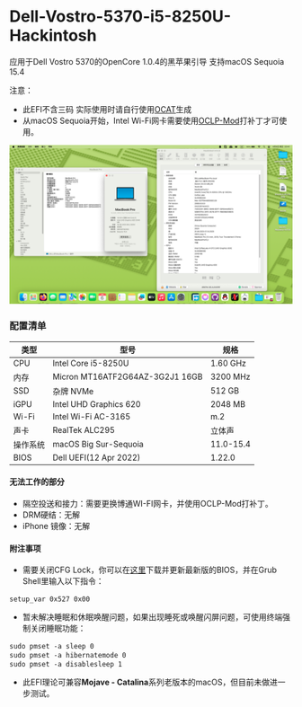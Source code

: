 # Dell-Vostro-5370-i5-8250U-Hackintosh
应用于Dell Vostro 5370的OpenCore 1.0.4的黑苹果引导 支持macOS Sequoia 15.4

注意：
- 此EFI不含三码 实际使用时请自行使用[OCAT](https://github.com/ic005k/OCAuxiliaryTools)生成
- 从macOS Sequoia开始，Intel Wi-Fi网卡需要使用[OCLP-Mod](https://github.com/laobamac/OCLP-Mod/releases)打补丁才可使用。

![](image.png)
### 配置清单
|类型|型号|规格|
|---|---|---|
|CPU|Intel Core i5-8250U|1.60 GHz|
|内存|Micron MT16ATF2G64AZ-3G2J1 16GB|3200 MHz|
|SSD|杂牌 NVMe|512 GB|
|iGPU|Intel UHD Graphics 620|2048 MB|
|Wi-Fi|Intel Wi-Fi AC-3165|m.2|
|声卡|RealTek ALC295|立体声|
|操作系统|macOS Big Sur-Sequoia|11.0-15.4|
|BIOS|Dell UEFI(12 Apr 2022)|1.22.0|

#### 无法工作的部分
- 隔空投送和接力：需要更换博通WI-FI网卡，并使用OCLP-Mod打补丁。
- DRM硬结：无解
- iPhone 镜像：无解


#### 附注事项
- 需要关闭CFG Lock，你可以在[这里](https://www.dell.com/support/product-details/zh-cn/product/vostro-13-5370-laptop/drivers)下载并更新最新版的BIOS，并在Grub Shell里输入以下指令：
```
setup_var 0x527 0x00
```
- 暂未解决睡眠和休眠唤醒问题，如果出现睡死或唤醒闪屏问题，可使用终端强制关闭睡眠功能：
```
sudo pmset -a sleep 0
sudo pmset -a hibernatemode 0
sudo pmset -a disablesleep 1
```
- 此EFI理论可兼容**Mojave - Catalina**系列老版本的macOS，但目前未做进一步测试。